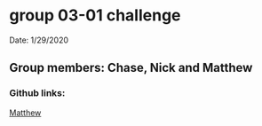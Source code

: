 # group 03-01 challenge 
Date: 1/29/2020
## Group members: Chase, Nick and Matthew

### Github links:

[Matthew](https://github.com/Infraction71)
